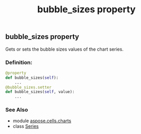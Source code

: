 ﻿---
title: bubble_sizes property
second_title: Aspose.Cells for Python via .NET API References
description: 
type: docs
weight: 90
url: /aspose.cells.charts/series/bubble_sizes/
is_root: false
---

## bubble_sizes property


Gets or sets the bubble sizes values of the chart series.
### Definition:
```python
@property
def bubble_sizes(self):
    ...
@bubble_sizes.setter
def bubble_sizes(self, value):
    ...
```

### See Also
* module [aspose.cells.charts](../../)
* class [Series](/cells/python-net/aspose.cells.charts/series)
